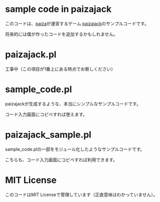 # sample code in paizajack

このコードは、[paiza](https://paiza.jp/)が運営するゲーム
[paizajack](https://paiza.jp/paizajack/)のサンプルコードです。

将来的には僕が作ったコードを追加するかもしれません。



# paizajack.pl

工事中（この項目が1番上にある時点でお察しください）



# sample_code.pl

paizajackが生成するような、本当にシンプルなサンプルコードです。

コード入力画面にコピペすれば使えます。



# paizajack_sample.pl

sample_code.plの一部をモジュール化したようなサンプルコードです。

こちらも、コード入力画面にコピペすれば利用できます。



# MIT License

このコードはMIT Licenseで管理しています（正直意味はわかっていません）。
